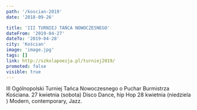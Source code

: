 ```yaml
---
path: '/koscian-2019'
date: '2018-09-26'

title: 'III TURNIEJ TAŃCA NOWOCZESNEGO'
dateFrom: '2019-04-27'
dateTo: '2019-04-28'
city: 'Kościan'
image: 'image.jpg'
tags: []
link: http://szkolapoezja.pl/turniej2019/
promoted: false
visible: true
---
```

III Ogólnopolski Turniej Tańca Nowoczesnego o Puchar Burmistrza Kościana.
27 kwietnia (sobota) Disco Dance, hip Hop 28 kwietnia (niedziela ) Modern, contemporary, Jazz. 